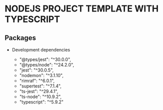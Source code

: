 # NODEJS PROJECT TEMPLATE WITH TYPESCRIPT

## Packages

- Development dependencies

  - "@types/jest": "^30.0.0",
  - "@types/node": "^24.2.0",
  - "jest": "^30.0.5",
  - "nodemon": "^3.1.10",
  - "rimraf": "^6.0.1",
  - "supertest": "^7.1.4",
  - "ts-jest": "^29.4.1",
  - "ts-node": "^10.9.2",
  - "typescript": "^5.9.2"
